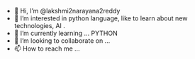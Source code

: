 - 👋 Hi, I’m @lakshmi2narayana2reddy
- 👀 I’m interested in python language, like to learn about new technologies, AI .
- 🌱 I’m currently learning ... PYTHON
- 💞️ I’m looking to collaborate on ... 
- 📫 How to reach me ...

<!---
lakshmi2narayana2reddy/lakshmi2narayana2reddy is a ✨ special ✨ repository because its `README.md` (this file) appears on your GitHub profile.
You can click the Preview link to take a look at your changes.
--->
